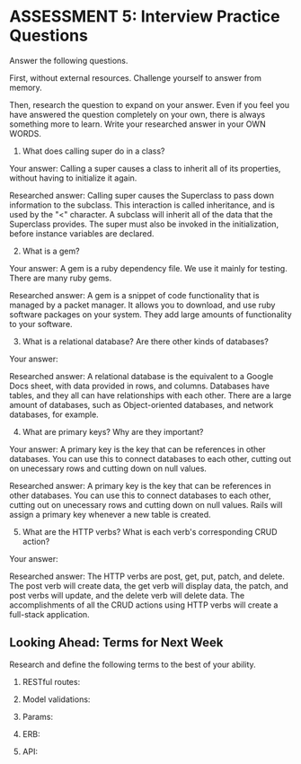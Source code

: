# ASSESSMENT 5: Interview Practice Questions

Answer the following questions.

First, without external resources. Challenge yourself to answer from memory.

Then, research the question to expand on your answer. Even if you feel you have answered the question completely on your own, there is always something more to learn. Write your researched answer in your OWN WORDS.

1. What does calling super do in a class?

Your answer: Calling a super causes a class to inherit all of its properties, without having to initialize it again.

Researched answer: Calling super causes the Superclass to pass down information to the subclass. This interaction is called inheritance, and is used by the "<" character. A subclass will inherit all of the data that the Superclass provides. The super must also be invoked in the initialization, before instance variables are declared. 

2. What is a gem?

Your answer: A gem is a ruby dependency file. We use it mainly for testing. There are many ruby gems. 

Researched answer: A gem is a snippet of code functionality that is managed by a packet manager. It allows you to download, and use ruby software packages on your system. They add large amounts of functionality to your software.

3. What is a relational database? Are there other kinds of databases?

Your answer:

Researched answer: A relational database is the equivalent to a Google Docs sheet, with data provided in rows, and columns. Databases have tables, and they all can have relationships with each other. There are a large amount of databases, such as Object-oriented databases, and network databases, for example.

4. What are primary keys? Why are they important? 

Your answer: A primary key is the key that can be references in other databases. You can use this to connect databases to each other, cutting out on unecessary rows and cutting down on null values.

Researched answer: A primary key is the key that can be references in other databases. You can use this to connect databases to each other, cutting out on unecessary rows and cutting down on null values. Rails will assign a primary key whenever a new table is created.

5. What are the HTTP verbs? What is each verb's corresponding CRUD action?

Your answer: 

Researched answer: The HTTP verbs are post, get, put, patch, and delete. The post verb will create data, the get verb will display data, the patch, and post verbs will update, and the delete verb will delete data. The accomplishments of all the CRUD actions using HTTP verbs will create a full-stack application.

## Looking Ahead: Terms for Next Week

Research and define the following terms to the best of your ability.

1. RESTful routes:

2. Model validations:

3. Params:

4. ERB:

5. API:
